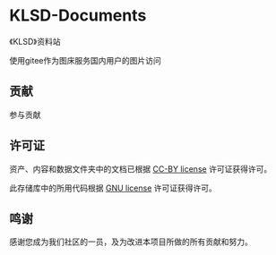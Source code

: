 # KLSD-Documents

 《KLSD》资料站

使用gitee作为图床服务国内用户的图片访问

## 贡献

参与贡献

## 许可证

资产、内容和数据文件夹中的文档已根据 [CC-BY license](LICENSE) 许可证获得许可。

此存储库中的所用代码根据 [GNU license](LiCENSE-CODE) 许可证获得许可。

## 鸣谢

感谢您成为我们社区的一员，及为改进本项目所做的所有贡献和努力。
